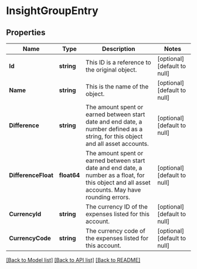 # InsightGroupEntry

## Properties
Name | Type | Description | Notes
------------ | ------------- | ------------- | -------------
**Id** | **string** | This ID is a reference to the original object. | [optional] [default to null]
**Name** | **string** | This is the name of the object. | [optional] [default to null]
**Difference** | **string** | The amount spent or earned between start date and end date, a number defined as a string, for this object and all asset accounts. | [optional] [default to null]
**DifferenceFloat** | **float64** | The amount spent or earned between start date and end date, a number as a float, for this object and all asset accounts. May have rounding errors. | [optional] [default to null]
**CurrencyId** | **string** | The currency ID of the expenses listed for this account. | [optional] [default to null]
**CurrencyCode** | **string** | The currency code of the expenses listed for this account. | [optional] [default to null]

[[Back to Model list]](../README.md#documentation-for-models) [[Back to API list]](../README.md#documentation-for-api-endpoints) [[Back to README]](../README.md)

